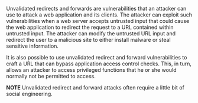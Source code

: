 Unvalidated redirects and forwards are vulnerabilities that an attacker can use to attack a web application and its clients. The attacker can exploit such vulnerabilities when a web server accepts untrusted input that could cause the web application to redirect the request to a URL contained within untrusted input. The attacker can modify the untrusted URL input and redirect the user to a malicious site to either install malware or steal sensitive information.

It is also possible to use unvalidated redirect and forward vulnerabilities to craft a URL that can bypass application access control checks. This, in turn, allows an attacker to access privileged functions that he or she would normally not be permitted to access.

**NOTE** Unvalidated redirect and forward attacks often require a little bit of social engineering.

